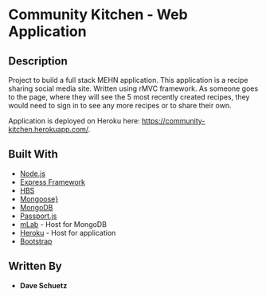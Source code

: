 # Community Kitchen - Web Application

## Description
Project to build a full stack MEHN application. This application is a recipe sharing social media site. Written using rMVC framework. As someone goes to the page, where they will see the 5 most recently created recipes, they would need to sign in to see any more recipes or to share their own.

Application is deployed on Heroku here: https://community-kitchen.herokuapp.com/.


## Built With
* [Node.js](https://nodejs.org/en/)
* [Express Framework](https://expressjs.com/)
* [HBS](https://www.npmjs.com/package/hbs)
* [Mongoose}](http://mongoosejs.com/)
* [MongoDB](https://www.mongodb.com/)
* [Passport.js](http://www.passportjs.org/)
* [mLab](https://mlab.com/) - Host for MongoDB
* [Heroku](https://www.heroku.com/) - Host for application
* [Bootstrap](https://getbootstrap.com/)


## Written By
* **Dave Schuetz**
